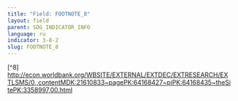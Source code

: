 ```yaml
---
title: "Field: FOOTNOTE_8"
layout: field
parent: SDG_INDICATOR_INFO
language: ru
indicator: 3-8-2
slug: FOOTNOTE_8
---
```

[^8] http://econ.worldbank.org/WBSITE/EXTERNAL/EXTDEC/EXTRESEARCH/EXTLSMS/0,,contentMDK:21610833~pagePK:64168427~piPK:64168435~theSitePK:3358997,00.html